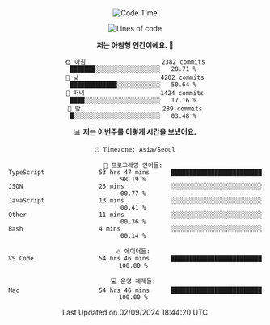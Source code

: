 <div align="center">

<br />

 <!--START_SECTION:waka-->
![Code Time](http://img.shields.io/badge/Code%20Time-3%2C104%20hrs%2033%20mins-blue)

![Lines of code](https://img.shields.io/badge/%EC%A0%80%EB%8A%94%20%EC%97%AC%ED%83%9C%EA%B9%8C%EC%A7%80%20-4.3%20million%20%EC%A4%84%EC%9D%98%20%EC%BD%94%EB%93%9C%EB%A5%BC%20%EC%9E%91%EC%84%B1%ED%96%88%EC%96%B4%EC%9A%94.-blue)

**저는 아침형 인간이에요. 🐤** 

```text
🌞 아침                     2382 commits        ███████░░░░░░░░░░░░░░░░░░   28.71 % 
🌆 낮　                     4202 commits        █████████████░░░░░░░░░░░░   50.64 % 
🌃 저녁                     1424 commits        ████░░░░░░░░░░░░░░░░░░░░░   17.16 % 
🌙 밤　                     289 commits         █░░░░░░░░░░░░░░░░░░░░░░░░   03.48 % 
```


📊 **저는 이번주를 이렇게 시간을 보냈어요.** 

```text
🕑︎ Timezone: Asia/Seoul

💬 프로그래밍 언어들: 
TypeScript               53 hrs 47 mins      █████████████████████████   98.19 % 
JSON                     25 mins             ░░░░░░░░░░░░░░░░░░░░░░░░░   00.77 % 
JavaScript               13 mins             ░░░░░░░░░░░░░░░░░░░░░░░░░   00.41 % 
Other                    11 mins             ░░░░░░░░░░░░░░░░░░░░░░░░░   00.36 % 
Bash                     4 mins              ░░░░░░░░░░░░░░░░░░░░░░░░░   00.14 % 

🔥 에디터들: 
VS Code                  54 hrs 46 mins      █████████████████████████   100.00 % 

💻 운영 체제들: 
Mac                      54 hrs 46 mins      █████████████████████████   100.00 % 
```


 Last Updated on 02/09/2024 18:44:20 UTC
<!--END_SECTION:waka-->

</div>
